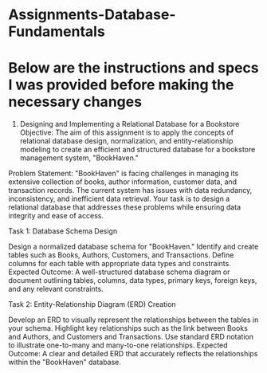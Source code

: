 # Assignments-Database-Fundamentals
# Below are the instructions and specs I was provided before making the necessary changes

1. Designing and Implementing a Relational Database for a Bookstore
Objective: The aim of this assignment is to apply the concepts of relational database design, normalization, and entity-relationship modeling to create an efficient and structured database for a bookstore management system, "BookHaven."

Problem Statement: "BookHaven" is facing challenges in managing its extensive collection of books, author information, customer data, and transaction records. The current system has issues with data redundancy, inconsistency, and inefficient data retrieval. Your task is to design a relational database that addresses these problems while ensuring data integrity and ease of access.

Task 1: Database Schema Design

Design a normalized database schema for "BookHaven."
Identify and create tables such as Books, Authors, Customers, and Transactions.
Define columns for each table with appropriate data types and constraints.
Expected Outcome: A well-structured database schema diagram or document outlining tables, columns, data types, primary keys, foreign keys, and any relevant constraints.

Task 2: Entity-Relationship Diagram (ERD) Creation

Develop an ERD to visually represent the relationships between the tables in your schema.
Highlight key relationships such as the link between Books and Authors, and Customers and Transactions.
Use standard ERD notation to illustrate one-to-many and many-to-one relationships.
Expected Outcome: A clear and detailed ERD that accurately reflects the relationships within the "BookHaven" database.
